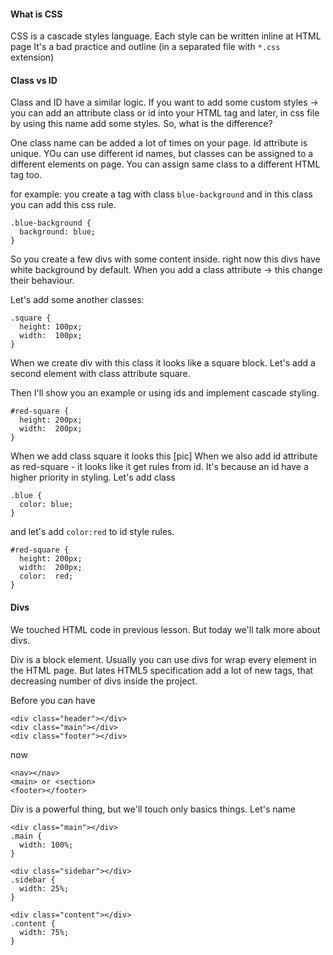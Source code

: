 #### What is CSS
CSS is a cascade styles language. Each style can be written inline at HTML page It's a bad practice and outline
(in a separated file with `*.css` extension)


#### Class vs ID
Class and ID have a similar logic. If you want to add some custom styles -> you can add an attribute
class or id into your HTML tag and later, in css file by using this name add some styles.
So, what is the difference?

One class name can be added a lot of times on your page.
Id attribute is unique. YOu can use different id names, but classes can be assigned to a different elements on page.
You can assign same class to a different HTML tag too.

for example: you create a tag with class `blue-background` and in this class you can add this css rule.
```
.blue-background {
  background: blue;
}
```



So you create a few divs with some content inside.
right now this divs have white background by default.
When you add a class attribute -> this change their behaviour.

Let's add some another classes:
```
.square {
  height: 100px;
  width:  100px;
}
```



When we create div with this class it looks like a square block.
Let's add a second element with class attribute square.

Then I'll show you an example or using ids and implement cascade styling.

```
#red-square {
  height: 200px;
  width:  200px;
}
```



When we add class square it looks this [pic]
When we also add id attribute as red-square - it looks like it get rules from id.
It's because an id have a higher priority in styling.
Let's add class
```
.blue {
  color: blue;
}
```

and let's add `color:red` to id style rules.

```
#red-square {
  height: 200px;
  width:  200px;
  color:  red;
}
```



#### Divs

We touched HTML code in previous lesson. But today we'll talk more about divs.

Div is a block element. Usually you can use divs for wrap every element in the HTML page.
But lates HTML5 specification add a lot of new tags, that  decreasing number of divs inside the project.

Before you can have
```
<div class="header"></div>
<div class="main"></div>
<div class="footer"></div>
```

now
```
<nav></nav>
<main> or <section>
<footer></footer>
```

Div is a powerful thing, but we'll touch only basics things.
Let's name
```
<div class="main"></div>
.main {
  width: 100%;
}

<div class="sidebar"></div>
.sidebar {
  width: 25%;
}

<div class="content"></div>
.content {
  width: 75%;
}
```
